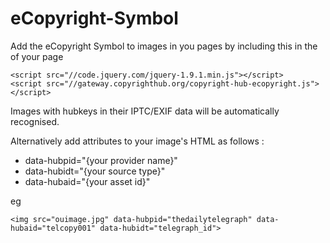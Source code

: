 # eCopyright-Symbol

Add the eCopyright Symbol to images in you pages by including this in the <head> of your page

```
<script src="//code.jquery.com/jquery-1.9.1.min.js"></script>
<script src="//gateway.copyrighthub.org/copyright-hub-ecopyright.js"></script>
```

Images with hubkeys in their IPTC/EXIF data will be automatically recognised.

Alternatively add attributes to your image's HTML as follows :
* data-hubpid="{your provider name}"
* data-hubidt="{your source type}"
* data-hubaid="{your asset id}"

eg
```
<img src="ouimage.jpg" data-hubpid="thedailytelegraph" data-hubaid="telcopy001" data-hubidt="telegraph_id">
```
